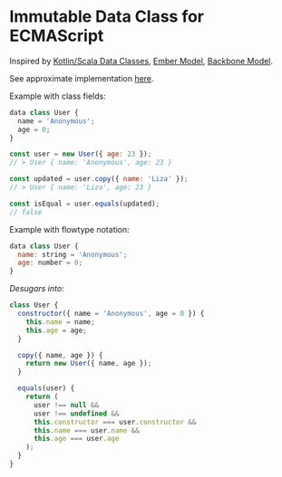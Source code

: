 # Immutable Data Class for ECMAScript

Inspired by [Kotlin/Scala Data Classes](https://kotlinlang.org/docs/reference/data-classes.html), [Ember Model](https://guides.emberjs.com/v2.13.0/models/defining-models/), [Backbone Model](http://backbonejs.org/#Model).

See approximate implementation [here](https://github.com/alexeyraspopov/dataclass).

Example with class fields:

```javascript
data class User {
  name = 'Anonymous';
  age = 0;
}

const user = new User({ age: 23 });
// > User { name: 'Anonymous', age: 23 }

const updated = user.copy({ name: 'Liza' });
// > User { name: 'Liza', age: 23 }

const isEqual = user.equals(updated);
// false
```

Example with flowtype notation:

```javascript
data class User {
  name: string = 'Anonymous';
  age: number = 0;
}
```

_Desugars into:_

```javascript
class User {
  constructor({ name = 'Anonymous', age = 0 }) {
    this.name = name;
    this.age = age;
  }

  copy({ name, age }) {
    return new User({ name, age });
  }

  equals(user) {
    return (
      user !== null &&
      user !== undefined &&
      this.constructor === user.constructor &&
      this.name === user.name &&
      this.age === user.age
    );
  }
}
```

